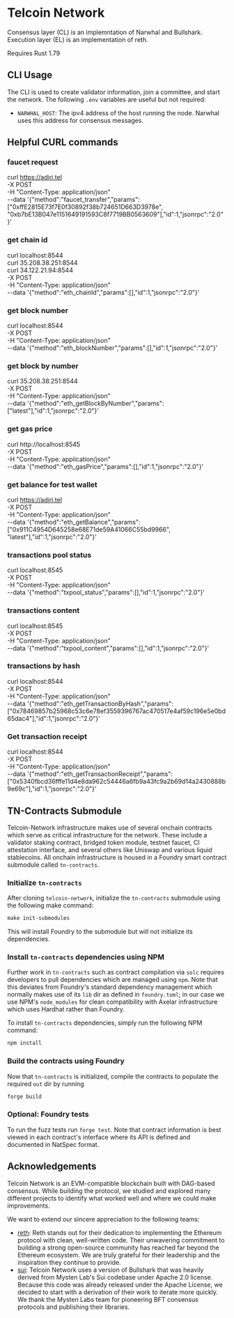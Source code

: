 # Telcoin Network

Consensus layer (CL) is an implemntation of Narwhal and Bullshark.
Execution layer (EL) is an implementation of reth.

Requires Rust 1.79

## CLI Usage

The CLI is used to create validator information, join a committee, and start the network. The following `.env` variables are useful but not required:

- `NARWHAL_HOST`: The ipv4 address of the host running the node. Narwhal uses this address for consensus messages.

## Helpful CURL commands

### faucet request

curl https://adiri.tel \
-X POST \
-H "Content-Type: application/json" \
--data '{"method":"faucet_transfer","params":["0xffE2815E73f7E0f30892f38b724651D663D3978e", "0xb7bE13B047e1151649191593C8f7719BB0563609"],"id":1,"jsonrpc":"2.0" }'

### get chain id

curl localhost:8544 \
curl 35.208.38.251:8544 \
curl 34.122.21.94:8544 \
-X POST \
-H "Content-Type: application/json" \
--data '{"method":"eth_chainId","params":[],"id":1,"jsonrpc":"2.0"}'

### get block number

curl localhost:8544 \
-X POST \
-H "Content-Type: application/json" \
--data '{"method":"eth_blockNumber","params":[],"id":1,"jsonrpc":"2.0"}'

### get block by number

curl 35.208.38.251:8544 \
-X POST \
-H "Content-Type: application/json" \
--data '{"method":"eth_getBlockByNumber","params":["latest"],"id":1,"jsonrpc":"2.0"}'

### get gas price

curl http://localhost:8545 \
-X POST \
-H "Content-Type: application/json" \
--data '{"method":"eth_gasPrice","params":[],"id":1,"jsonrpc":"2.0"}'

### get balance for test wallet

curl https://adiri.tel \
-X POST \
-H "Content-Type: application/json" \
--data '{"method":"eth_getBalance","params":["0x911C4954D645258e68E71de59A41066C55bd9966", "latest"],"id":1,"jsonrpc":"2.0"}'

### transactions pool status

curl localhost:8545 \
-X POST \
-H "Content-Type: application/json" \
--data '{"method":"txpool_status","params":[],"id":1,"jsonrpc":"2.0"}'

### transactions content

curl localhost:8545 \
-X POST \
-H "Content-Type: application/json" \
--data '{"method":"txpool_content","params":[],"id":1,"jsonrpc":"2.0"}'

### transactions by hash

curl localhost:8544 \
-X POST \
-H "Content-Type: application/json" \
--data '{"method":"eth_getTransactionByHash","params":["0x78469857b25968c53c6e78ef3559396767ac470517e4af59c196e5e0bd65dac4"],"id":1,"jsonrpc":"2.0"}'

### Get transaction receipt

curl localhost:8544 \
 -X POST \
 -H "Content-Type: application/json" \
 --data '{"method":"eth_getTransactionReceipt","params": ["0x5340fbcd36fffe11d4e8da962c54446a6fb9a43fc9a2b69d14a2430888b9e69c"],"id":1,"jsonrpc":"2.0"}'

## TN-Contracts Submodule

Telcoin-Network infrastructure makes use of several onchain contracts which serve as critical infrastructure for the network. These include a validator staking contract, bridged token module, testnet faucet, CI attestation interface, and several others like Uniswap and various liquid stablecoins. All onchain infrastructure is housed in a Foundry smart contract submodule called `tn-contracts`.

### Initialize `tn-contracts`

After cloning `telcoin-network`, initialize the `tn-contracts` submodule using the following make command:

```makefile
make init-submodules
```

This will install Foundry to the submodule but will not initialize its dependencies.

### Install `tn-contracts` dependencies using NPM

Further work in `tn-contracts` such as contract compilation via `solc` requires developers to pull dependencies which are managed using `npm`. Note that this deviates from Foundry's standard dependency management which normally makes use of its `lib` dir as defined in `foundry.toml`; in our case we use NPM's `node_modules` for clean compatibility with Axelar infrastructure which uses Hardhat rather than Foundry.

To install `tn-contracts` dependencies, simply run the following NPM command:

```bash
npm install
```

### Build the contracts using Foundry

Now that `tn-contracts` is initialized, compile the contracts to populate the required `out` dir by running

```bash
forge build
```

### Optional: Foundry tests

To run the fuzz tests run `forge test`. Note that contract information is best viewed in each contract's interface where its API is defined and documented in NatSpec format.


## Acknowledgements

Telcoin Network is an EVM-compatible blockchain built with DAG-based consensus.
While building the protocol, we studied and explored many different projects to identify what worked well and where we could make improvements.

We want to extend our sincere appreciation to the following teams:
- [reth](https://github.com/paradigmxyz/reth): Reth stands out for their dedication to implementing the Ethereum protocol with clean, well-written code. Their unwavering commitment to building a strong open-source community has reached far beyond the Ethereum ecosystem. We are truly grateful for their leadership and the inspiration they continue to provide.
- [sui](https://github.com/MystenLabs/sui): Telcoin Network uses a version of Bullshark that was heavily derived from Mysten Lab's Sui codebase under Apache 2.0 license. Because this code was already released under the Apache License, we decided to start with a derivation of their work to iterate more quickly. We thank the Mysten Labs team for pioneering BFT consensus protocols and publishing their libraries.
